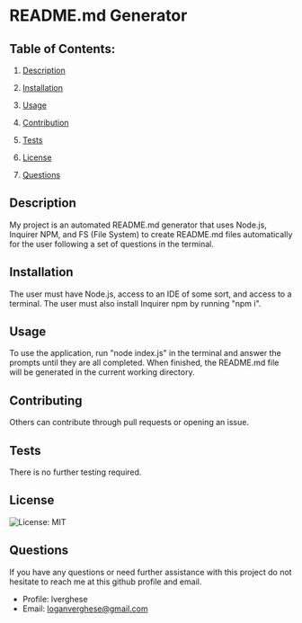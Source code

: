 # README.md Generator

## Table of Contents:
1. [Description](#description)
2. [Installation](#install)
3. [Usage](#use)
4. [Contribution](#contribute)
5. [Tests](#test)
6. [License](#license)

7. [Questions](#questions)

## Description
My project is an automated README.md generator that uses Node.js, Inquirer NPM, and FS (File System) to create README.md files automatically for the user following a set of questions in the terminal.

## Installation
The user must have Node.js, access to an IDE of some sort, and access to a terminal. The user must also install Inquirer npm by running "npm i".

## Usage
To use the application, run "node index.js" in the terminal and answer the prompts until they are all completed. When finished, the README.md file will be generated in the current working directory.

## Contributing
Others can contribute through pull requests or opening an issue.

## Tests
There is no further testing required.

## License
![License: MIT](https://img.shields.io/badge/License-MIT-yellow.svg)

## Questions
If you have any questions or need further assistance with this project do not hesitate to reach me at this github profile and email.
* Profile: lverghese
* Email: loganverghese@gmail.com